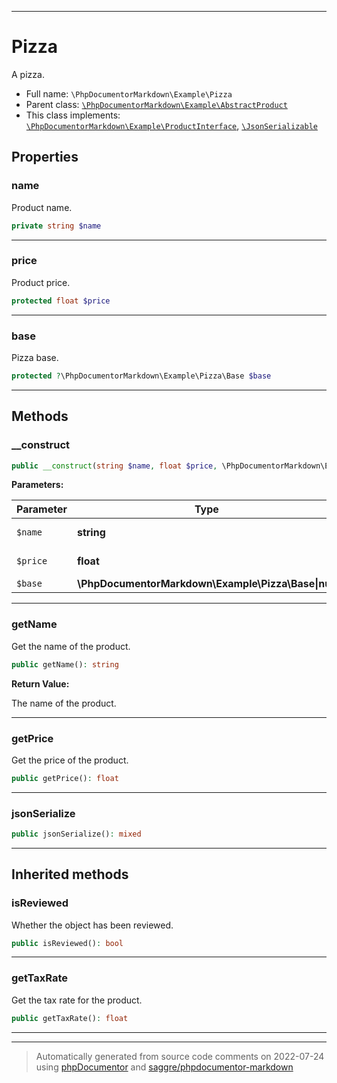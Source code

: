 ***

# Pizza

A pizza.



* Full name: `\PhpDocumentorMarkdown\Example\Pizza`
* Parent class: [`\PhpDocumentorMarkdown\Example\AbstractProduct`](./AbstractProduct.md)
* This class implements:
[`\PhpDocumentorMarkdown\Example\ProductInterface`](./ProductInterface.md), [`\JsonSerializable`](../../JsonSerializable.md)



## Properties


### name

Product name.

```php
private string $name
```






***

### price

Product price.

```php
protected float $price
```






***

### base

Pizza base.

```php
protected ?\PhpDocumentorMarkdown\Example\Pizza\Base $base
```






***

## Methods


### __construct



```php
public __construct(string $name, float $price, \PhpDocumentorMarkdown\Example\Pizza\Base|null $base = null): mixed
```








**Parameters:**

| Parameter | Type | Description |
|-----------|------|-------------|
| `$name` | **string** | Product name. |
| `$price` | **float** | Product price. |
| `$base` | **\PhpDocumentorMarkdown\Example\Pizza\Base&#124;null** | Pizza base. |




***

### getName

Get the name of the product.

```php
public getName(): string
```









**Return Value:**

The name of the product.



***

### getPrice

Get the price of the product.

```php
public getPrice(): float
```











***

### jsonSerialize



```php
public jsonSerialize(): mixed
```











***


## Inherited methods


### isReviewed

Whether the object has been reviewed.

```php
public isReviewed(): bool
```











***

### getTaxRate

Get the tax rate for the product.

```php
public getTaxRate(): float
```











***


***
> Automatically generated from source code comments on 2022-07-24 using [phpDocumentor](http://www.phpdoc.org/) and [saggre/phpdocumentor-markdown](https://github.com/Saggre/phpDocumentor-markdown)
